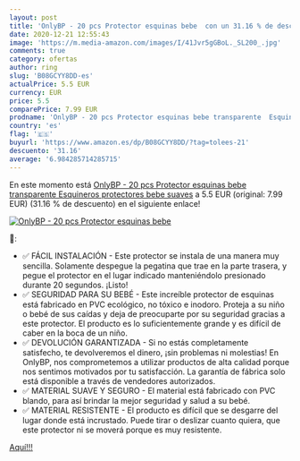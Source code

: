 ```yaml
---
layout: post
title: 'OnlyBP - 20 pcs Protector esquinas bebe  con un 31.16 % de descuento'
date: 2020-12-21 12:55:43
image: 'https://m.media-amazon.com/images/I/41Jvr5gGBoL._SL200_.jpg'
comments: true
category: ofertas
author: ring
slug: 'B08GCYY8DD-es'
actualPrice: 5.5 EUR
currency: EUR
price: 5.5
comparePrice: 7.99 EUR
prodname: 'OnlyBP - 20 pcs Protector esquinas bebe transparente  Esquineros protectores bebe suaves'
country: 'es'
flag: '🇪🇸'
buyurl: 'https://www.amazon.es/dp/B08GCYY8DD/?tag=tolees-21'
descuento: '31.16'
average: '6.984285714285715'
---
```


En este momento está [OnlyBP - 20 pcs Protector esquinas bebe transparente  Esquineros protectores bebe suaves](https://www.amazon.es/dp/B08GCYY8DD/?tag=tolees-21) a 5.5 EUR (original: 7.99 EUR) (31.16 %  de descuento) en el siguiente enlace!

[![OnlyBP - 20 pcs Protector esquinas bebe ](https://m.media-amazon.com/images/I/41Jvr5gGBoL._SL200_.jpg)](https://www.amazon.es/dp/B08GCYY8DD/?tag=tolees-21)

🔎:

- ✅ FÁCIL INSTALACIÓN - Este protector se instala de una manera muy sencilla. Solamente despegue la pegatina que trae en la parte trasera, y pegue el protector en el lugar indicado manteniéndolo presionado durante 20 segundos. ¡Listo!
- ✅ SEGURIDAD PARA SU BEBÉ - Este increíble protector de esquinas está fabricado en PVC ecológico, no tóxico e inodoro. Proteja a su niño o bebé de sus caídas y deja de preocuparte por su seguridad gracias a este protector. El producto es lo suficientemente grande y es difícil de caber en la boca de un niño.
- ✅ DEVOLUCIÓN GARANTIZADA - Si no estás completamente satisfecho, te devolveremos el dinero, ¡sin problemas ni molestias! En OnlyBP, nos comprometemos a utilizar productos de alta calidad porque nos sentimos motivados por tu satisfacción. La garantía de fábrica solo está disponible a través de vendedores autorizados.
- ✅ MATERIAL SUAVE Y SEGURO - El material está fabricado con PVC blando, para así brindar la mejor seguridad y salud a su bebé.
- ✅ MATERIAL RESISTENTE - El producto es difícil que se desgarre del lugar donde está incrustado. Puede tirar o deslizar cuanto quiera, que este protector ni se moverá porque es muy resistente.

[Aquí!!!](https://www.amazon.es/dp/B08GCYY8DD/?tag=tolees-21)
